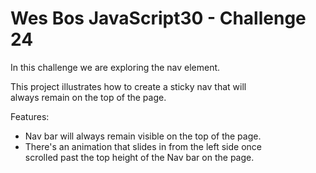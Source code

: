 # Wes Bos JavaScript30 - Challenge 24

In this challenge we are exploring the nav element.

This project illustrates how to create a sticky nav that will  
always remain on the top of the page.

Features:  
* Nav bar will always remain visible on the top of the page.
* There's an animation that slides in from the left side once  
scrolled past the top height of the Nav bar on the page.
